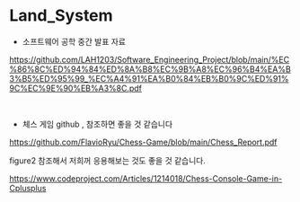 # Land_System

- 소프트웨어 공학 중간 발표 자료
  
https://github.com/LAH1203/Software_Engineering_Project/blob/main/%EC%86%8C%ED%94%84%ED%8A%B8%EC%9B%A8%EC%96%B4%EA%B3%B5%ED%95%99_%EC%A4%91%EA%B0%84%EB%B0%9C%ED%91%9C%EC%9E%90%EB%A3%8C.pdf

<br/>

- 체스 게임 github , 참조하면 좋을 것 같습니다
  
https://github.com/FlavioRyu/Chess-Game/blob/main/Chess_Report.pdf

figure2 참조해서 저희꺼 응용해보는 것도 좋을 것 같습니다.

https://www.codeproject.com/Articles/1214018/Chess-Console-Game-in-Cplusplus
